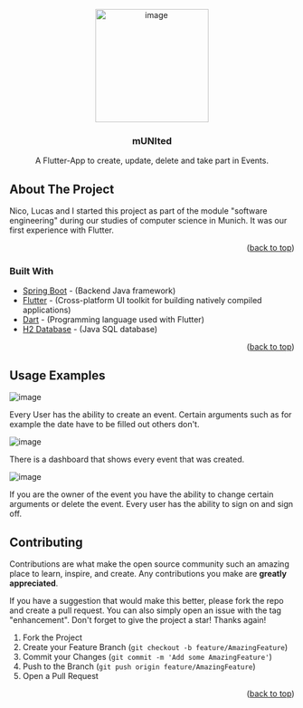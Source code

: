 <!-- Improved compatibility of back to top link: See: https://github.com/othneildrew/Best-README-Template/pull/73 -->
<a name="readme-top"></a>
<!--
*** Thanks for checking out the Best-README-Template. If you have a suggestion
*** that would make this better, please fork the repo and create a pull request
*** or simply open an issue with the tag "enhancement".
*** Don't forget to give the project a star!
*** Thanks again! Now go create something AMAZING! :D
-->



<!-- PROJECT SHIELDS -->
<!--
*** I'm using markdown "reference style" links for readability.
*** Reference links are enclosed in brackets [ ] instead of parentheses ( ).
*** See the bottom of this document for the declaration of the reference variables
*** for contributors-url, forks-url, etc. This is an optional, concise syntax you may use.
*** https://www.markdownguide.org/basic-syntax/#reference-style-links
-->
<!--
[![Contributors][contributors-shield]][contributors-url]
[![Forks][forks-shield]][forks-url]
[![Stargazers][stars-shield]][stars-url]
[![Issues][issues-shield]][issues-url]
[![LinkedIn][linkedin-shield]][linkedin-url]
-->


<!-- PROJECT LOGO -->
  <p align="center">
  <img src="https://github.com/dtm03/mUNIted/assets/101354579/bf200ae7-ad2f-4d65-8b73-1fa5647bb87c" alt="image" width="200" height="200">
</p>


  <h3 align="center">mUNIted</h3>

  <p align="center">
    A Flutter-App to create, update, delete and take part in Events.
  </p>
</div>

<!-- ABOUT THE PROJECT -->
## About The Project

Nico, Lucas and I started this project as part of the module "software engineering" during our studies of computer science in Munich. It was our first experience with Flutter.

<p align="right">(<a href="#readme-top">back to top</a>)</p>



### Built With

* [Spring Boot](https://spring.io/projects/spring-boot) - (Backend Java framework)
* [Flutter](https://flutter.dev/) - (Cross-platform UI toolkit for building natively compiled applications)
* [Dart](https://dart.dev/) - (Programming language used with Flutter)
* [H2 Database](https://www.h2database.com/) - (Java SQL database)

<p align="right">(<a href="#readme-top">back to top</a>)</p>

<!-- USAGE EXAMPLES -->
## Usage Examples

![image](https://github.com/dtm03/mUNIted/assets/101354579/cdd9c435-cdf8-40f3-be7a-c009e96f8792)

Every User has the ability to create an event. Certain arguments such as for example the date have to be filled out others don't.

![image](https://github.com/dtm03/mUNIted/assets/101354579/3bcdbe12-e004-457c-8249-e20329fa4d10)

There is a dashboard that shows every event that was created.

![image](https://github.com/dtm03/mUNIted/assets/101354579/52c59dea-3063-4456-92bf-8713681a9ddf)

If you are the owner of the event you have the ability to change certain arguments or delete the event. Every user has the ability to sign on and sign off.

<!-- CONTRIBUTING -->
## Contributing

Contributions are what make the open source community such an amazing place to learn, inspire, and create. Any contributions you make are **greatly appreciated**.

If you have a suggestion that would make this better, please fork the repo and create a pull request. You can also simply open an issue with the tag "enhancement".
Don't forget to give the project a star! Thanks again!

1. Fork the Project
2. Create your Feature Branch (`git checkout -b feature/AmazingFeature`)
3. Commit your Changes (`git commit -m 'Add some AmazingFeature'`)
4. Push to the Branch (`git push origin feature/AmazingFeature`)
5. Open a Pull Request

<p align="right">(<a href="#readme-top">back to top</a>)</p>

<!-- MARKDOWN LINKS & IMAGES -->
<!-- https://www.markdownguide.org/basic-syntax/#reference-style-links -->
[contributors-shield]: https://img.shields.io/github/contributors/othneildrew/Best-README-Template.svg?style=for-the-badge
[contributors-url]:https://github.com/dtm03/mUNIted/graphs/contributors
[forks-shield]: https://img.shields.io/github/forks/othneildrew/Best-README-Template.svg?style=for-the-badge
[forks-url]: https://github.com/dtm03/mUNIted/network/members
[stars-shield]: https://img.shields.io/github/stars/othneildrew/Best-README-Template.svg?style=for-the-badge
[stars-url]: https://github.com/dtm03/mUNIted/stargazers
[issues-shield]: https://img.shields.io/github/issues/othneildrew/Best-README-Template.svg?style=for-the-badge
[issues-url]: https://github.com/dtm03/mUNIted/issues
[linkedin-shield]: https://img.shields.io/badge/-LinkedIn-black.svg?style=for-the-badge&logo=linkedin&colorB=555
[linkedin-url]: https://www.linkedin.com/in/daniel-s-9643b9246/
[product-screenshot]: images/screenshot.png
[Next.js]: https://img.shields.io/badge/next.js-000000?style=for-the-badge&logo=nextdotjs&logoColor=white
[Next-url]: https://nextjs.org/
[React.js]: https://img.shields.io/badge/React-20232A?style=for-the-badge&logo=react&logoColor=61DAFB
[React-url]: https://reactjs.org/
[Vue.js]: https://img.shields.io/badge/Vue.js-35495E?style=for-the-badge&logo=vuedotjs&logoColor=4FC08D
[Vue-url]: https://vuejs.org/
[Angular.io]: https://img.shields.io/badge/Angular-DD0031?style=for-the-badge&logo=angular&logoColor=white
[Angular-url]: https://angular.io/
[Svelte.dev]: https://img.shields.io/badge/Svelte-4A4A55?style=for-the-badge&logo=svelte&logoColor=FF3E00
[Svelte-url]: https://svelte.dev/
[Laravel.com]: https://img.shields.io/badge/Laravel-FF2D20?style=for-the-badge&logo=laravel&logoColor=white
[Laravel-url]: https://laravel.com
[Bootstrap.com]: https://img.shields.io/badge/Bootstrap-563D7C?style=for-the-badge&logo=bootstrap&logoColor=white
[Bootstrap-url]: https://getbootstrap.com
[JQuery.com]: https://img.shields.io/badge/jQuery-0769AD?style=for-the-badge&logo=jquery&logoColor=white
[JQuery-url]: https://jquery.com 
